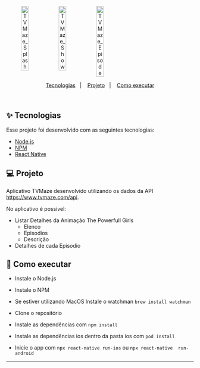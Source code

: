 <div align="center" style="display: flex; flex-direction: row;">
  <img alt="TVMaze_Splash" src="https://i.imgur.com/X0NWP08.png" width="20%">
  <img alt="TVMaze_Show" src="https://i.imgur.com/FefZvqw.png" width="20%">
  <img alt="TVMaze_Episode" src="https://i.imgur.com/xiq9K6A.png" width="20%">
</div>

<p align="center" style="text-align: center;">
  <a href="#-tecnologias">Tecnologias</a>&nbsp;&nbsp;&nbsp;|&nbsp;&nbsp;&nbsp;
  <a href="#-projeto">Projeto</a>&nbsp;&nbsp;&nbsp;|&nbsp;&nbsp;&nbsp;
  <a href="#-como-executar">Como executar</a>
</p>

<br>

## ✨ Tecnologias

Esse projeto foi desenvolvido com as seguintes tecnologias:
- [Node.js](https://nodejs.org/)
- [NPM](https://npmjs.com/)
- [React Native](https://reactnative.dev/)

## 💻 Projeto

Aplicativo TVMaze desenvolvido utilizando os dados da API https://www.tvmaze.com/api.

No aplicativo é possível:
- Listar Detalhes da Animação The Powerfull Girls
  - Elenco
  - Episodios
  - Descrição
- Detalhes de cada Episodio

## 🚀 Como executar

- Instale o Node.js
- Instale o NPM
- Se estiver utilizando MacOS Instale o watchman `brew install watchman`
- Clone o repositório
- Instale as dependências com `npm install`
- Instale as dependências ios dentro da pasta ios com `pod install`
  
    
- Inicie o app com `npx react-native run-ios` ou `npx react-native  run-android`

---